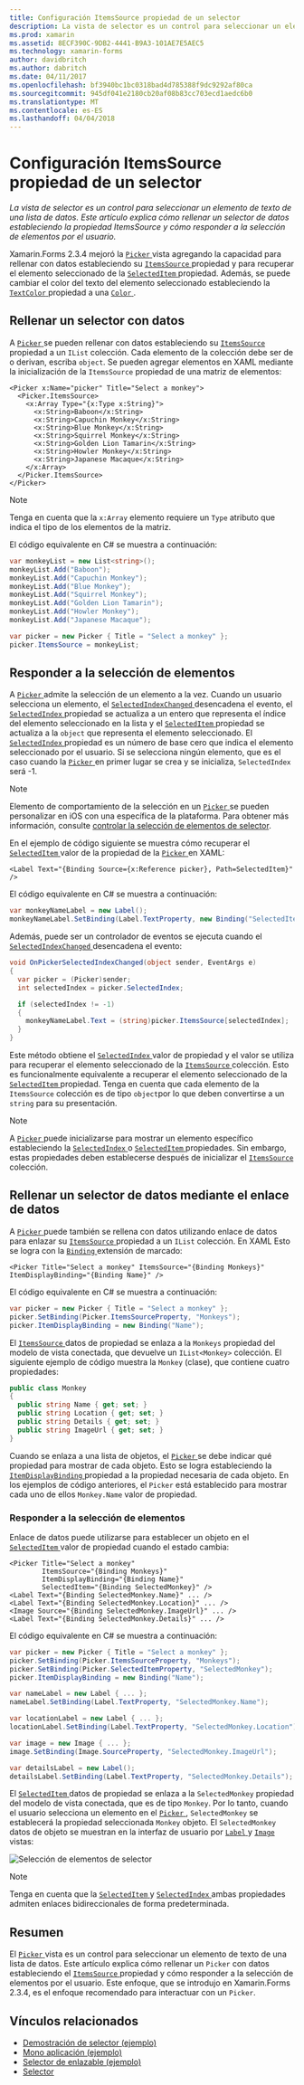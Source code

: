 ```yaml
---
title: Configuración ItemsSource propiedad de un selector
description: La vista de selector es un control para seleccionar un elemento de texto de una lista de datos. Este artículo explica cómo rellenar un selector de datos estableciendo la propiedad ItemsSource y cómo responder a la selección de elementos por el usuario.
ms.prod: xamarin
ms.assetid: 8ECF390C-9DB2-4441-B9A3-101AE7E5AEC5
ms.technology: xamarin-forms
author: davidbritch
ms.author: dabritch
ms.date: 04/11/2017
ms.openlocfilehash: bf3940bc1bc0318bad4d785388f9dc9292af80ca
ms.sourcegitcommit: 945df041e2180cb20af08b83cc703ecd1aedc6b0
ms.translationtype: MT
ms.contentlocale: es-ES
ms.lasthandoff: 04/04/2018
---
```

# <a name="setting-a-pickers-itemssource-property"></a>Configuración ItemsSource propiedad de un selector

_La vista de selector es un control para seleccionar un elemento de texto de una lista de datos. Este artículo explica cómo rellenar un selector de datos estableciendo la propiedad ItemsSource y cómo responder a la selección de elementos por el usuario._

Xamarin.Forms 2.3.4 mejoró la [ `Picker` ](https://developer.xamarin.com/api/type/Xamarin.Forms.Picker/) vista agregando la capacidad para rellenar con datos estableciendo su [ `ItemsSource` ](https://developer.xamarin.com/api/property/Xamarin.Forms.Picker.ItemsSource/) propiedad y para recuperar el elemento seleccionado de la [ `SelectedItem` ](https://developer.xamarin.com/api/property/Xamarin.Forms.Picker.SelectedItem/) propiedad. Además, se puede cambiar el color del texto del elemento seleccionado estableciendo la [ `TextColor` ](https://developer.xamarin.com/api/property/Xamarin.Forms.Picker.TextColor/) propiedad a una [ `Color` ](https://developer.xamarin.com/api/type/Xamarin.Forms.Color/).

## <a name="populating-a-picker-with-data"></a>Rellenar un selector con datos

A [ `Picker` ](https://developer.xamarin.com/api/type/Xamarin.Forms.Picker/) se pueden rellenar con datos estableciendo su [ `ItemsSource` ](https://developer.xamarin.com/api/property/Xamarin.Forms.Picker.ItemsSource/) propiedad a un `IList` colección. Cada elemento de la colección debe ser de o derivan, escriba `object`. Se pueden agregar elementos en XAML mediante la inicialización de la `ItemsSource` propiedad de una matriz de elementos:

```xaml
<Picker x:Name="picker" Title="Select a monkey">
  <Picker.ItemsSource>
    <x:Array Type="{x:Type x:String}">
      <x:String>Baboon</x:String>
      <x:String>Capuchin Monkey</x:String>
      <x:String>Blue Monkey</x:String>
      <x:String>Squirrel Monkey</x:String>
      <x:String>Golden Lion Tamarin</x:String>
      <x:String>Howler Monkey</x:String>
      <x:String>Japanese Macaque</x:String>
    </x:Array>
  </Picker.ItemsSource>
</Picker>
```

> [!NOTE]
> Tenga en cuenta que la `x:Array` elemento requiere un `Type` atributo que indica el tipo de los elementos de la matriz.

El código equivalente en C# se muestra a continuación:

```csharp
var monkeyList = new List<string>();
monkeyList.Add("Baboon");
monkeyList.Add("Capuchin Monkey");
monkeyList.Add("Blue Monkey");
monkeyList.Add("Squirrel Monkey");
monkeyList.Add("Golden Lion Tamarin");
monkeyList.Add("Howler Monkey");
monkeyList.Add("Japanese Macaque");

var picker = new Picker { Title = "Select a monkey" };
picker.ItemsSource = monkeyList;
```

## <a name="responding-to-item-selection"></a>Responder a la selección de elementos

A [ `Picker` ](https://developer.xamarin.com/api/type/Xamarin.Forms.Picker/) admite la selección de un elemento a la vez. Cuando un usuario selecciona un elemento, el [ `SelectedIndexChanged` ](https://developer.xamarin.com/api/event/Xamarin.Forms.Picker.SelectedIndexChanged/) desencadena el evento, el [ `SelectedIndex` ](https://developer.xamarin.com/api/property/Xamarin.Forms.Picker.SelectedIndex/) propiedad se actualiza a un entero que representa el índice del elemento seleccionado en la lista y el [ `SelectedItem` ](https://developer.xamarin.com/api/property/Xamarin.Forms.Picker.SelectedItem/) propiedad se actualiza a la `object` que representa el elemento seleccionado. El [ `SelectedIndex` ](https://developer.xamarin.com/api/property/Xamarin.Forms.Picker.SelectedIndex/) propiedad es un número de base cero que indica el elemento seleccionado por el usuario. Si se selecciona ningún elemento, que es el caso cuando la [ `Picker` ](https://developer.xamarin.com/api/type/Xamarin.Forms.Picker/) en primer lugar se crea y se inicializa, `SelectedIndex` será -1.

> [!NOTE]
> Elemento de comportamiento de la selección en un [ `Picker` ](https://developer.xamarin.com/api/type/Xamarin.Forms.Picker/) se pueden personalizar en iOS con una específica de la plataforma. Para obtener más información, consulte [controlar la selección de elementos de selector](~/xamarin-forms/platform/platform-specifics/consuming/ios.md#picker_update_mode).

En el ejemplo de código siguiente se muestra cómo recuperar el [ `SelectedItem` ](https://developer.xamarin.com/api/property/Xamarin.Forms.Picker.SelectedItem/) valor de la propiedad de la [ `Picker` ](https://developer.xamarin.com/api/type/Xamarin.Forms.Picker/) en XAML:

```xaml
<Label Text="{Binding Source={x:Reference picker}, Path=SelectedItem}" />
```

El código equivalente en C# se muestra a continuación:

```csharp
var monkeyNameLabel = new Label();
monkeyNameLabel.SetBinding(Label.TextProperty, new Binding("SelectedItem", source: picker));
```

Además, puede ser un controlador de eventos se ejecuta cuando el [ `SelectedIndexChanged` ](https://developer.xamarin.com/api/event/Xamarin.Forms.Picker.SelectedIndexChanged/) desencadena el evento:

```csharp
void OnPickerSelectedIndexChanged(object sender, EventArgs e)
{
  var picker = (Picker)sender;
  int selectedIndex = picker.SelectedIndex;

  if (selectedIndex != -1)
  {
    monkeyNameLabel.Text = (string)picker.ItemsSource[selectedIndex];
  }
}
```

Este método obtiene el [ `SelectedIndex` ](https://developer.xamarin.com/api/property/Xamarin.Forms.Picker.SelectedIndex/) valor de propiedad y el valor se utiliza para recuperar el elemento seleccionado de la [ `ItemsSource` ](https://developer.xamarin.com/api/property/Xamarin.Forms.Picker.ItemsSource/) colección. Esto es funcionalmente equivalente a recuperar el elemento seleccionado de la [ `SelectedItem` ](https://developer.xamarin.com/api/property/Xamarin.Forms.Picker.SelectedItem/) propiedad. Tenga en cuenta que cada elemento de la `ItemsSource` colección es de tipo `object`por lo que deben convertirse a un `string` para su presentación.

> [!NOTE]
> A [ `Picker` ](https://developer.xamarin.com/api/type/Xamarin.Forms.Picker/) puede inicializarse para mostrar un elemento específico estableciendo la [ `SelectedIndex` ](https://developer.xamarin.com/api/property/Xamarin.Forms.Picker.SelectedIndex/) o [ `SelectedItem` ](https://developer.xamarin.com/api/property/Xamarin.Forms.Picker.SelectedItem/) propiedades. Sin embargo, estas propiedades deben establecerse después de inicializar el [ `ItemsSource` ](https://developer.xamarin.com/api/property/Xamarin.Forms.Picker.ItemsSource/) colección.

## <a name="populating-a-picker-with-data-using-data-binding"></a>Rellenar un selector de datos mediante el enlace de datos

A [ `Picker` ](https://developer.xamarin.com/api/type/Xamarin.Forms.Picker/) puede también se rellena con datos utilizando enlace de datos para enlazar su [ `ItemsSource` ](https://developer.xamarin.com/api/property/Xamarin.Forms.Picker.ItemsSource/) propiedad a un `IList` colección. En XAML Esto se logra con la [ `Binding` ](https://developer.xamarin.com/api/type/Xamarin.Forms.Xaml.BindingExtension/) extensión de marcado:

```xaml
<Picker Title="Select a monkey" ItemsSource="{Binding Monkeys}" ItemDisplayBinding="{Binding Name}" />
```

El código equivalente en C# se muestra a continuación:

```csharp
var picker = new Picker { Title = "Select a monkey" };
picker.SetBinding(Picker.ItemsSourceProperty, "Monkeys");
picker.ItemDisplayBinding = new Binding("Name");
```

El [ `ItemsSource` ](https://developer.xamarin.com/api/property/Xamarin.Forms.Picker.ItemsSource/) datos de propiedad se enlaza a la `Monkeys` propiedad del modelo de vista conectada, que devuelve un `IList<Monkey>` colección. El siguiente ejemplo de código muestra la `Monkey` (clase), que contiene cuatro propiedades:

```csharp
public class Monkey
{
  public string Name { get; set; }
  public string Location { get; set; }
  public string Details { get; set; }
  public string ImageUrl { get; set; }
}
```

Cuando se enlaza a una lista de objetos, el [ `Picker` ](https://developer.xamarin.com/api/type/Xamarin.Forms.Picker/) se debe indicar qué propiedad para mostrar de cada objeto. Esto se logra estableciendo la [ `ItemDisplayBinding` ](https://developer.xamarin.com/api/property/Xamarin.Forms.Picker.ItemDisplayBinding/) propiedad a la propiedad necesaria de cada objeto. En los ejemplos de código anteriores, el `Picker` está establecido para mostrar cada uno de ellos `Monkey.Name` valor de propiedad.

### <a name="responding-to-item-selection"></a>Responder a la selección de elementos

Enlace de datos puede utilizarse para establecer un objeto en el [ `SelectedItem` ](https://developer.xamarin.com/api/property/Xamarin.Forms.Picker.SelectedItem/) valor de propiedad cuando el estado cambia:

```xaml
<Picker Title="Select a monkey"
        ItemsSource="{Binding Monkeys}"
        ItemDisplayBinding="{Binding Name}"
        SelectedItem="{Binding SelectedMonkey}" />
<Label Text="{Binding SelectedMonkey.Name}" ... />
<Label Text="{Binding SelectedMonkey.Location}" ... />
<Image Source="{Binding SelectedMonkey.ImageUrl}" ... />
<Label Text="{Binding SelectedMonkey.Details}" ... />
```

El código equivalente en C# se muestra a continuación:

```csharp
var picker = new Picker { Title = "Select a monkey" };
picker.SetBinding(Picker.ItemsSourceProperty, "Monkeys");
picker.SetBinding(Picker.SelectedItemProperty, "SelectedMonkey");
picker.ItemDisplayBinding = new Binding("Name");

var nameLabel = new Label { ... };
nameLabel.SetBinding(Label.TextProperty, "SelectedMonkey.Name");

var locationLabel = new Label { ... };
locationLabel.SetBinding(Label.TextProperty, "SelectedMonkey.Location");

var image = new Image { ... };
image.SetBinding(Image.SourceProperty, "SelectedMonkey.ImageUrl");

var detailsLabel = new Label();
detailsLabel.SetBinding(Label.TextProperty, "SelectedMonkey.Details");
```

El [ `SelectedItem` ](https://developer.xamarin.com/api/property/Xamarin.Forms.Picker.SelectedItem/) datos de propiedad se enlaza a la `SelectedMonkey` propiedad del modelo de vista conectada, que es de tipo `Monkey`. Por lo tanto, cuando el usuario selecciona un elemento en el [ `Picker` ](https://developer.xamarin.com/api/type/Xamarin.Forms.Picker/), `SelectedMonkey` se establecerá la propiedad seleccionada `Monkey` objeto. El `SelectedMonkey` datos de objeto se muestran en la interfaz de usuario por [ `Label` ](https://developer.xamarin.com/api/type/Xamarin.Forms.Label/) y [ `Image` ](https://developer.xamarin.com/api/type/Xamarin.Forms.Image/) vistas:

![](populating-itemssource-images/monkeys.png "Selección de elementos de selector")

> [!NOTE]
> Tenga en cuenta que la [ `SelectedItem` ](https://developer.xamarin.com/api/property/Xamarin.Forms.Picker.SelectedItem/) y [ `SelectedIndex` ](https://developer.xamarin.com/api/property/Xamarin.Forms.Picker.SelectedIndex/) ambas propiedades admiten enlaces bidireccionales de forma predeterminada.

## <a name="summary"></a>Resumen

El [ `Picker` ](https://developer.xamarin.com/api/type/Xamarin.Forms.Picker/) vista es un control para seleccionar un elemento de texto de una lista de datos. Este artículo explica cómo rellenar un `Picker` con datos estableciendo el [ `ItemsSource` ](https://developer.xamarin.com/api/property/Xamarin.Forms.Picker.ItemsSource/) propiedad y cómo responder a la selección de elementos por el usuario. Este enfoque, que se introdujo en Xamarin.Forms 2.3.4, es el enfoque recomendado para interactuar con un `Picker`.


## <a name="related-links"></a>Vínculos relacionados

- [Demostración de selector (ejemplo)](https://developer.xamarin.com/samples/xamarin-forms/UserInterface/PickerDemo/)
- [Mono aplicación (ejemplo)](https://developer.xamarin.com/samples/xamarin-forms/UserInterface/MonkeyAppPicker/)
- [Selector de enlazable (ejemplo)](https://developer.xamarin.com/samples/xamarin-forms/UserInterface/BindablePicker/)
- [Selector](https://developer.xamarin.com/api/type/Xamarin.Forms.Picker/)
